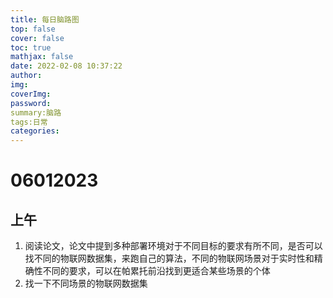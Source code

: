 ```yaml
---
title: 每日脑路图
top: false
cover: false
toc: true
mathjax: false
date: 2022-02-08 10:37:22
author:
img:
coverImg:
password:
summary:脑路
tags:日常
categories:
---
```


# 06012023
## 上午
1. 阅读论文，论文中提到多种部署环境对于不同目标的要求有所不同，是否可以找不同的物联网数据集，来跑自己的算法，不同的物联网场景对于实时性和精确性不同的要求，可以在帕累托前沿找到更适合某些场景的个体
2. 找一下不同场景的物联网数据集